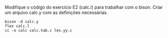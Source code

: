 Modifique o código do exercício E2 (calc.l) para trabalhar com o bison. Criar um arquivo calc.y com as definições necessárias.

```
bison -d calc.y
flex calc.l
cc -o calc calc.tab.c lex.yy.c 
```
